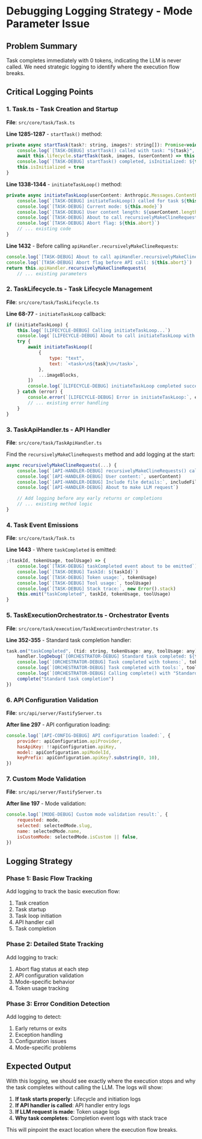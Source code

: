# Debugging Logging Strategy - Mode Parameter Issue

## Problem Summary

Task completes immediately with 0 tokens, indicating the LLM is never called. We need strategic logging to identify where the execution flow breaks.

## Critical Logging Points

### 1. Task.ts - Task Creation and Startup

**File**: `src/core/task/Task.ts`

**Line 1285-1287** - `startTask()` method:

```javascript
private async startTask(task?: string, images?: string[]): Promise<void> {
    console.log(`[TASK-DEBUG] startTask() called with task: "${task}", images: ${images?.length || 0}`)
    await this.lifecycle.startTask(task, images, (userContent) => this.initiateTaskLoop(userContent))
    console.log(`[TASK-DEBUG] startTask() completed, isInitialized: ${this.isInitialized}`)
    this.isInitialized = true
}
```

**Line 1338-1344** - `initiateTaskLoop()` method:

```javascript
private async initiateTaskLoop(userContent: Anthropic.Messages.ContentBlockParam[]): Promise<void> {
    console.log(`[TASK-DEBUG] initiateTaskLoop() called for task ${this.taskId}.${this.instanceId}`)
    console.log(`[TASK-DEBUG] Current mode: ${this.mode}`)
    console.log(`[TASK-DEBUG] User content length: ${userContent.length}`)
    console.log(`[TASK-DEBUG] About to call recursivelyMakeClineRequests`)
    console.log(`[TASK-DEBUG] Abort flag: ${this.abort}`)
    // ... existing code
}
```

**Line 1432** - Before calling `apiHandler.recursivelyMakeClineRequests`:

```javascript
console.log(`[TASK-DEBUG] About to call apiHandler.recursivelyMakeClineRequests`)
console.log(`[TASK-DEBUG] Abort flag before API call: ${this.abort}`)
return this.apiHandler.recursivelyMakeClineRequests(
    // ... existing parameters
```

### 2. TaskLifecycle.ts - Task Lifecycle Management

**File**: `src/core/task/TaskLifecycle.ts`

**Line 68-77** - `initiateTaskLoop` callback:

```javascript
if (initiateTaskLoop) {
	this.log(`[LIFECYCLE-DEBUG] Calling initiateTaskLoop...`)
	console.log(`[LIFECYCLE-DEBUG] About to call initiateTaskLoop with userContent:`, userContent)
	try {
		await initiateTaskLoop([
			{
				type: "text",
				text: `<task>\n${task}\n</task>`,
			},
			...imageBlocks,
		])
		console.log(`[LIFECYCLE-DEBUG] initiateTaskLoop completed successfully`)
	} catch (error) {
		console.error(`[LIFECYCLE-DEBUG] Error in initiateTaskLoop:`, error)
		// ... existing error handling
	}
}
```

### 3. TaskApiHandler.ts - API Handler

**File**: `src/core/task/TaskApiHandler.ts`

Find the `recursivelyMakeClineRequests` method and add logging at the start:

```javascript
async recursivelyMakeClineRequests(...) {
    console.log(`[API-HANDLER-DEBUG] recursivelyMakeClineRequests() called`)
    console.log(`[API-HANDLER-DEBUG] User content:`, userContent)
    console.log(`[API-HANDLER-DEBUG] Include file details:`, includeFileDetails)
    console.log(`[API-HANDLER-DEBUG] About to make LLM request`)

    // Add logging before any early returns or completions
    // ... existing method logic
}
```

### 4. Task Event Emissions

**File**: `src/core/task/Task.ts`

**Line 1443** - Where `taskCompleted` is emitted:

```javascript
;(taskId, tokenUsage, toolUsage) => {
	console.log(`[TASK-DEBUG] taskCompleted event about to be emitted`)
	console.log(`[TASK-DEBUG] TaskId: ${taskId}`)
	console.log(`[TASK-DEBUG] Token usage:`, tokenUsage)
	console.log(`[TASK-DEBUG] Tool usage:`, toolUsage)
	console.log(`[TASK-DEBUG] Stack trace:`, new Error().stack)
	this.emit("taskCompleted", taskId, tokenUsage, toolUsage)
}
```

### 5. TaskExecutionOrchestrator.ts - Orchestrator Events

**File**: `src/core/task/execution/TaskExecutionOrchestrator.ts`

**Line 352-355** - Standard task completion handler:

```javascript
task.on("taskCompleted", (tid: string, tokenUsage: any, toolUsage: any) => {
    handler.logDebug(`[ORCHESTRATOR-DEBUG] Standard task completed: ${tid}`)
    console.log(`[ORCHESTRATOR-DEBUG] Task completed with tokens:`, tokenUsage)
    console.log(`[ORCHESTRATOR-DEBUG] Task completed with tools:`, toolUsage)
    console.log(`[ORCHESTRATOR-DEBUG] Calling complete() with "Standard task completion"`)
    complete("Standard task completion")
})
```

### 6. API Configuration Validation

**File**: `src/api/server/FastifyServer.ts`

**After line 297** - API configuration loading:

```javascript
console.log(`[API-CONFIG-DEBUG] API configuration loaded:`, {
	provider: apiConfiguration.apiProvider,
	hasApiKey: !!apiConfiguration.apiKey,
	model: apiConfiguration.apiModelId,
	keyPrefix: apiConfiguration.apiKey?.substring(0, 10),
})
```

### 7. Custom Mode Validation

**File**: `src/api/server/FastifyServer.ts`

**After line 197** - Mode validation:

```javascript
console.log(`[MODE-DEBUG] Custom mode validation result:`, {
	requested: mode,
	selected: selectedMode.slug,
	name: selectedMode.name,
	isCustomMode: selectedMode.isCustom || false,
})
```

## Logging Strategy

### Phase 1: Basic Flow Tracking

Add logging to track the basic execution flow:

1. Task creation
2. Task startup
3. Task loop initiation
4. API handler call
5. Task completion

### Phase 2: Detailed State Tracking

Add logging to track:

1. Abort flag status at each step
2. API configuration validation
3. Mode-specific behavior
4. Token usage tracking

### Phase 3: Error Condition Detection

Add logging to detect:

1. Early returns or exits
2. Exception handling
3. Configuration issues
4. Mode-specific problems

## Expected Output

With this logging, we should see exactly where the execution stops and why the task completes without calling the LLM. The logs will show:

1. **If task starts properly**: Lifecycle and initiation logs
2. **If API handler is called**: API handler entry logs
3. **If LLM request is made**: Token usage logs
4. **Why task completes**: Completion event logs with stack trace

This will pinpoint the exact location where the execution flow breaks.
